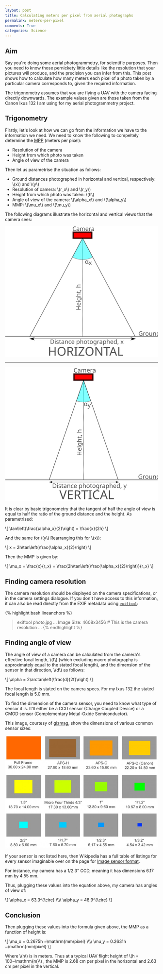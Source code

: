 ```yaml
---
layout: post
title: Calculating meters per pixel from aerial photographs
permalink: meters-per-pixel
comments: True
categories: Science
---
```


## Aim

Say you're doing some aerial photogrammetry, for scientific purposes. Then you need to know those pernickety little details like the resolution that your pictures will produce, and the precision you can infer from this. This post shows how to calculate how many meters each pixel of a photo taken by a particular camera corresponds to, given the required information.

The trigonometry assumes that you are flying a UAV with the camera facing directly downwards. The example values given are those taken from the Canon Ixus 132 I am using for my aerial photogrammetry project.

<!--more-->

## Trigonometry

Firstly, let's look at how we can go from the information we have to the information we need. We need to know the following to compeltely determine the <abbr title="Meters Per Pixel">MPP</abbr> (meters per pixel):

* Resolution of the camera
* Height from which photo was taken
* Angle of view of the camera

Then let us parametrise the situation as follows:

* Ground distances photographed in horizontal and vertical, respectively: \\(x\\) and \\(y\\)
* Resolution of camera: \\(r_x\\) and \\(r_y\\)
* Height from which photo was taken: \\(h\\)
* Angle of view of the camera: \\(\\alpha_x\\) and \\(\\alpha_y\\)
* MMP: \\(\\mu_x\\) and \\(\\mu_y\\)

The following diagrams illustrate the horizontal and vertical views that the camera sees:

![horizontal view](/public/media/meters-per-pixel/horizontal_view.svg)

-----

![vertical view](/public/media/meters-per-pixel/vertical_view.svg)

It is clear by basic trigonometry that the tangent of half the angle of view is equal to half the ratio of the ground distance and the height. As parametrised:

\\[ \\tan\\left(\\frac{\\alpha_x}{2}\\right) = \\frac{x}{2h} \\]

And the same for \\(y\\) Rearranging this for \\(x\\):

\\[ x = 2h\\tan\\left(\\frac{\\alpha_x}{2}\\right) \\]

Then the MMP is given by:

\\[ \\mu_x = \\frac{x}{r_x} = \\frac{2h\\tan\\left(\\frac{\\alpha_x}{2}\\right)}{r_x} \\]

## Finding camera resolution

The camera resolution should be displayed on the camera specifications, or in the camera settings dialogue. If you don't have access to this information, it can also be read directly from the EXIF metadata using [`exiftool`](http://www.sno.phy.queensu.ca/~phil/exiftool/):

{% highlight bash lineanchors %}
> exiftool photo.jpg
...
Image Size: 4608x3456 # This is the camera resolution
...
{% endhighlight %}

## Finding angle of view

The angle of view of a camera can be calculated from the camera's effective focal length, \\(f\\) (which excluding macro photography is approximately equal to the stated focal length), and the dimension of the sensor in that direction, \\(d\\) as follows:

\\[ \\alpha = 2\\arctan\\left(\\frac{d}{2f}\\right) \\]

The focal length is stated on the camera specs. For my Ixus 132 the stated focal length is 5.0 mm.

To find the dimension of the camera sensor, you need to know what type of sensor it is. It'll either be a CCD sensor (Charge Coupled Device) or a CMOD sensor (Complementary Metal-Oxide Semiconductor).

This image, courtesy of [gizmag](http://www.gizmag.com/camera-sensor-size-guide/26684/pictures#1), show the dimensions of various common sensor sizes:

![sensor sizes](/public/media/meters-per-pixel/sensor_sizes.jpg)

If your sensor is not listed here, then Wikipedia has a full table of listings for every sensor imaginable over on the page for [Image sensor format](https://en.wikipedia.org/wiki/Image_sensor_format#Table_of_sensor_formats_and_sizes).

For instance, my camera has a 1/2.3" CCD, meaning it has dimensions 6.17 mm by 4.55 mm.

Thus, plugging these values into the equation above, my camera has angles of view of:

\\[ \\alpha_x = 63.3^{\\circ} \\\\\\\\
   \\alpha_y = 48.9^{\\circ} \\]

## Conclusion

Then plugging these values into the formula given above, the MMP as a function of height is:

\\[ \\mu_x = 0.2675h ~\\mathrm{mm/pixel} \\\\\\\\
   \\mu\_y = 0.2631h ~\\mathrm{mm/pixel} \\]

Where \\(h\\) is in meters. Thus at a typical UAV flight height of \\(h = 100~\\mathrm{m}\\) , the MMP is 2.68 cm per pixel in the horizontal and 2.63 cm per pixel in the vertical.
